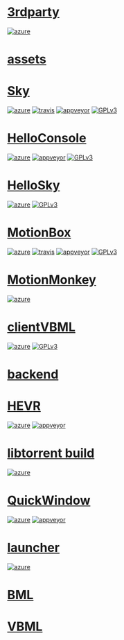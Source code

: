 # [3rdparty](https://github.com/omega-gg/3rdparty)
[![azure](https://dev.azure.com/bunjee/3rdparty/_apis/build/status/omega-gg.3rdparty)](https://dev.azure.com/bunjee/3rdparty/_build)

# [assets](https://github.com/omega-gg/assets)

# [Sky](https://github.com/omega-gg/Sky)
[![azure](https://dev.azure.com/bunjee/Sky/_apis/build/status/omega-gg.Sky)](https://dev.azure.com/bunjee/Sky/_build)
[![travis](http://api.travis-ci.org/omega-gg/Sky.svg)](http://travis-ci.org/omega-gg/Sky)
[![appveyor](https://ci.appveyor.com/api/projects/status/86v4f4gv95u68w18?svg=true)](https://ci.appveyor.com/project/3unjee/sky)
[![GPLv3](https://img.shields.io/badge/License-GPLv3-blue.svg)](https://www.gnu.org/licenses/gpl.html)

# [HelloConsole](https://github.com/omega-gg/HelloConsole)
[![azure](https://dev.azure.com/bunjee/HelloConsole/_apis/build/status/omega-gg.HelloConsole)](https://dev.azure.com/bunjee/HelloConsole/_build)
[![appveyor](https://ci.appveyor.com/api/projects/status/icchdtfxdhi32vmr?svg=true)](https://ci.appveyor.com/project/3unjee/HelloConsole)
[![GPLv3](https://img.shields.io/badge/License-GPLv3-blue.svg)](https://www.gnu.org/licenses/gpl.html)

# [HelloSky](https://github.com/omega-gg/HelloSky)
[![azure](https://dev.azure.com/bunjee/HelloSky/_apis/build/status/omega-gg.HelloSky)](https://dev.azure.com/bunjee/HelloSky/_build)
[![GPLv3](https://img.shields.io/badge/License-GPLv3-blue.svg)](https://www.gnu.org/licenses/gpl.html)

# [MotionBox](https://github.com/omega-gg/MotionBox)
[![azure](https://dev.azure.com/bunjee/MotionBox/_apis/build/status/omega-gg.MotionBox)](https://dev.azure.com/bunjee/MotionBox/_build)
[![travis](http://api.travis-ci.org/omega-gg/MotionBox.svg)](http://travis-ci.org/omega-gg/MotionBox)
[![appveyor](https://ci.appveyor.com/api/projects/status/ct0kbo659jviskec?svg=true)](https://ci.appveyor.com/project/3unjee/motionbox)
[![GPLv3](https://img.shields.io/badge/License-GPLv3-blue.svg)](https://www.gnu.org/licenses/gpl.html)

# [MotionMonkey](https://github.com/omega-gg/MotionMonkey)
[![azure](https://dev.azure.com/bunjee/MotionMonkey/_apis/build/status/omega-gg.MotionMonkey)](https://dev.azure.com/bunjee/MotionMonkey/_build)

# [clientVBML](https://github.com/omega-gg/clientVBML)
[![azure](https://dev.azure.com/bunjee/clientVBML/_apis/build/status/omega-gg.clientVBML)](https://dev.azure.com/bunjee/clientVBML/_build)
[![GPLv3](https://img.shields.io/badge/License-GPLv3-blue.svg)](https://www.gnu.org/licenses/gpl.html)

# [backend](https://github.com/omega-gg/backend)

# [HEVR](https://github.com/omega-gg/HEVR)
[![azure](https://dev.azure.com/bunjee/HEVR/_apis/build/status/omega-gg.HEVR)](https://dev.azure.com/bunjee/HEVR/_build)
[![appveyor](https://ci.appveyor.com/api/projects/status/xmh6c5oa6dbflbta?svg=true)](https://ci.appveyor.com/project/3unjee/hevr)

# [libtorrent build](https://github.com/omega-gg/libtorrent)
[![azure](https://dev.azure.com/bunjee/libtorrent/_apis/build/status/omega-gg.libtorrent)](https://dev.azure.com/bunjee/libtorrent/_build)

# [QuickWindow](https://github.com/3unjee/QuickWindow)
[![azure](https://dev.azure.com/bunjee/QuickWindow/_apis/build/status/3unjee.QuickWindow)](https://dev.azure.com/bunjee/QuickWindow/_build)
[![appveyor](https://ci.appveyor.com/api/projects/status/d553ojt2rtj39jhh?svg=true)](https://ci.appveyor.com/project/3unjee/quickwindow)

# [launcher](https://github.com/3unjee/launcher)
[![azure](https://dev.azure.com/bunjee/launcher/_apis/build/status/3unjee.launcher)](https://dev.azure.com/bunjee/launcher/_build)

# [BML](https://github.com/omega-gg/BML)

# [VBML](https://github.com/omega-gg/VBML)

